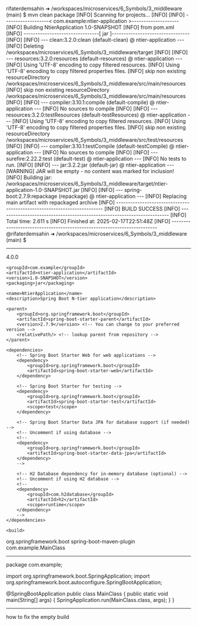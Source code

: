 rifaterdemsahin ➜ /workspaces/microservices/6_Symbols/3_middleware (main) $ mvn clean package
[INFO] Scanning for projects...
[INFO] 
[INFO] -------------------< com.example:ntier-application >--------------------
[INFO] Building NtierApplication 1.0-SNAPSHOT
[INFO]   from pom.xml
[INFO] --------------------------------[ jar ]---------------------------------
[INFO] 
[INFO] --- clean:3.2.0:clean (default-clean) @ ntier-application ---
[INFO] Deleting /workspaces/microservices/6_Symbols/3_middleware/target
[INFO] 
[INFO] --- resources:3.2.0:resources (default-resources) @ ntier-application ---
[INFO] Using 'UTF-8' encoding to copy filtered resources.
[INFO] Using 'UTF-8' encoding to copy filtered properties files.
[INFO] skip non existing resourceDirectory /workspaces/microservices/6_Symbols/3_middleware/src/main/resources
[INFO] skip non existing resourceDirectory /workspaces/microservices/6_Symbols/3_middleware/src/main/resources
[INFO] 
[INFO] --- compiler:3.10.1:compile (default-compile) @ ntier-application ---
[INFO] No sources to compile
[INFO] 
[INFO] --- resources:3.2.0:testResources (default-testResources) @ ntier-application ---
[INFO] Using 'UTF-8' encoding to copy filtered resources.
[INFO] Using 'UTF-8' encoding to copy filtered properties files.
[INFO] skip non existing resourceDirectory /workspaces/microservices/6_Symbols/3_middleware/src/test/resources
[INFO] 
[INFO] --- compiler:3.10.1:testCompile (default-testCompile) @ ntier-application ---
[INFO] No sources to compile
[INFO] 
[INFO] --- surefire:2.22.2:test (default-test) @ ntier-application ---
[INFO] No tests to run.
[INFO] 
[INFO] --- jar:3.2.2:jar (default-jar) @ ntier-application ---
[WARNING] JAR will be empty - no content was marked for inclusion!
[INFO] Building jar: /workspaces/microservices/6_Symbols/3_middleware/target/ntier-application-1.0-SNAPSHOT.jar
[INFO] 
[INFO] --- spring-boot:2.7.9:repackage (repackage) @ ntier-application ---
[INFO] Replacing main artifact with repackaged archive
[INFO] ------------------------------------------------------------------------
[INFO] BUILD SUCCESS
[INFO] ------------------------------------------------------------------------
[INFO] Total time:  2.611 s
[INFO] Finished at: 2025-02-17T22:51:48Z
[INFO] ------------------------------------------------------------------------
@rifaterdemsahin ➜ /workspaces/microservices/6_Symbols/3_middleware (main) $ 

---

<?xml version="1.0" encoding="UTF-8"?>
<project xmlns="http://maven.apache.org/POM/4.0.0"
         xmlns:xsi="http://www.w3.org/2001/XMLSchema-instance"
         xsi:schemaLocation="http://maven.apache.org/POM/4.0.0 http://maven.apache.org/xsd/maven-4.0.0.xsd">
    <modelVersion>4.0.0</modelVersion>

    <groupId>com.example</groupId>
    <artifactId>ntier-application</artifactId>
    <version>1.0-SNAPSHOT</version>
    <packaging>jar</packaging>

    <name>NtierApplication</name>
    <description>Spring Boot N-tier application</description>

    <parent>
        <groupId>org.springframework.boot</groupId>
        <artifactId>spring-boot-starter-parent</artifactId>
        <version>2.7.9</version> <!-- You can change to your preferred version -->
        <relativePath/> <!-- lookup parent from repository -->
    </parent>

    <dependencies>
        <!-- Spring Boot Starter Web for web applications -->
        <dependency>
            <groupId>org.springframework.boot</groupId>
            <artifactId>spring-boot-starter-web</artifactId>
        </dependency>

        <!-- Spring Boot Starter for testing -->
        <dependency>
            <groupId>org.springframework.boot</groupId>
            <artifactId>spring-boot-starter-test</artifactId>
            <scope>test</scope>
        </dependency>

        <!-- Spring Boot Starter Data JPA for database support (if needed) -->
        <!-- Uncomment if using database -->
        <!--
        <dependency>
            <groupId>org.springframework.boot</groupId>
            <artifactId>spring-boot-starter-data-jpa</artifactId>
        </dependency>
        -->

        <!-- H2 Database dependency for in-memory database (optional) -->
        <!-- Uncomment if using H2 database -->
        <!--
        <dependency>
            <groupId>com.h2database</groupId>
            <artifactId>h2</artifactId>
            <scope>runtime</scope>
        </dependency>
        -->
    </dependencies>

    <build>
<plugins>
    <plugin>
        <groupId>org.springframework.boot</groupId>
        <artifactId>spring-boot-maven-plugin</artifactId>
        <configuration>
            <mainClass>com.example.MainClass</mainClass>
        </configuration>
    </plugin>
</plugins>
    </build>

</project>

---

package com.example;

import org.springframework.boot.SpringApplication;
import org.springframework.boot.autoconfigure.SpringBootApplication;

@SpringBootApplication
public class MainClass {
    public static void main(String[] args) {
        SpringApplication.run(MainClass.class, args);
    }
}

---

how to fix the empty build
